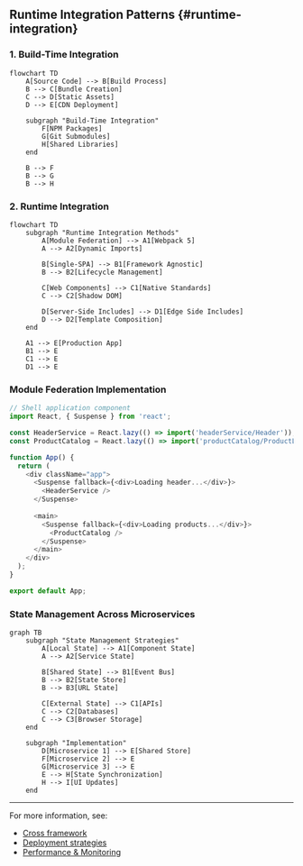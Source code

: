 ## Runtime Integration Patterns {#runtime-integration}

### 1. Build-Time Integration

```mermaid
flowchart TD
    A[Source Code] --> B[Build Process]
    B --> C[Bundle Creation]
    C --> D[Static Assets]
    D --> E[CDN Deployment]
    
    subgraph "Build-Time Integration"
        F[NPM Packages]
        G[Git Submodules]
        H[Shared Libraries]
    end
    
    B --> F
    B --> G
    B --> H
```

### 2. Runtime Integration

```mermaid
flowchart TD
    subgraph "Runtime Integration Methods"
        A[Module Federation] --> A1[Webpack 5]
        A --> A2[Dynamic Imports]
        
        B[Single-SPA] --> B1[Framework Agnostic]
        B --> B2[Lifecycle Management]
        
        C[Web Components] --> C1[Native Standards]
        C --> C2[Shadow DOM]
        
        D[Server-Side Includes] --> D1[Edge Side Includes]
        D --> D2[Template Composition]
    end
    
    A1 --> E[Production App]
    B1 --> E
    C1 --> E
    D1 --> E
```

### Module Federation Implementation

```typescript
// Shell application component
import React, { Suspense } from 'react';

const HeaderService = React.lazy(() => import('headerService/Header'));
const ProductCatalog = React.lazy(() => import('productCatalog/ProductList'));

function App() {
  return (
    <div className="app">
      <Suspense fallback={<div>Loading header...</div>}>
        <HeaderService />
      </Suspense>
      
      <main>
        <Suspense fallback={<div>Loading products...</div>}>
          <ProductCatalog />
        </Suspense>
      </main>
    </div>
  );
}

export default App;
```

### State Management Across Microservices

```mermaid
graph TB
    subgraph "State Management Strategies"
        A[Local State] --> A1[Component State]
        A --> A2[Service State]
        
        B[Shared State] --> B1[Event Bus]
        B --> B2[State Store]
        B --> B3[URL State]
        
        C[External State] --> C1[APIs]
        C --> C2[Databases]
        C --> C3[Browser Storage]
    end
    
    subgraph "Implementation"
        D[Microservice 1] --> E[Shared Store]
        F[Microservice 2] --> E
        G[Microservice 3] --> E
        E --> H[State Synchronization]
        H --> I[UI Updates]
    end
```



---

For more information, see:
- [Cross framework](05-cross-framework.md)
- [Deployment strategies](06-deployment-strategies.md)
- [Performance & Monitoring](07-performance-monitoring.md)